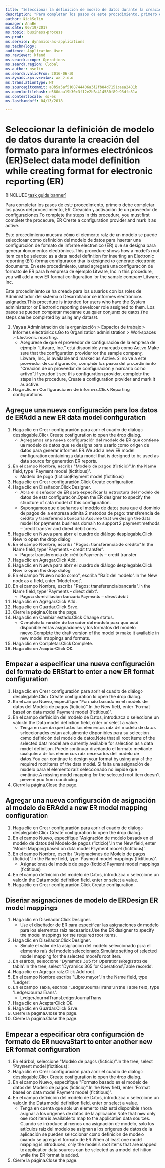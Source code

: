 ```yaml
--- 
title: "Seleccionar la definición de modelo de datos durante la creación del formato para informes electrónicos (ER)"
description: "Para completar los pasos de este procedimiento, primero debe completar los pasos del procedimiento, ER: Creación y activación de un proveedor de configuraciones."
author: NickSelin
manager: AnnBe
ms.date: 06/19/2017
ms.topic: business-process
ms.prod: 
ms.service: dynamics-ax-applications
ms.technology: 
audience: Application User
ms.reviewer: kfend
ms.search.scope: Operations
ms.search.region: Global
ms.author: nselin
ms.search.validFrom: 2016-06-30
ms.dyn365.ops.version: AX 7.0.0
ms.translationtype: HT
ms.sourcegitcommit: a8b5a5af5108744406a3d2fb84d7151baea2481b
ms.openlocfilehash: e560daa19b30c3f12e2b7a414580f89c93dfc31a
ms.contentlocale: es-es
ms.lasthandoff: 04/13/2018

---
```

# <a name="select-data-model-definition-while-creating-format-for-electronic-reporting-er"></a><span data-ttu-id="31b79-103">Seleccionar la definición de modelo de datos durante la creación del formato para informes electrónicos (ER)</span><span class="sxs-lookup"><span data-stu-id="31b79-103">Select data model definition while creating format for electronic reporting (ER)</span></span>

[!INCLUDE [task guide banner](../../includes/task-guide-banner.md)]

<span data-ttu-id="31b79-104">Para completar los pasos de este procedimiento, primero debe completar los pasos del procedimiento, ER: Creación y activación de un proveedor de configuraciones.</span><span class="sxs-lookup"><span data-stu-id="31b79-104">To complete the steps in this procedure, you must first complete the procedure, ER Create a configuration provider and mark it as active.</span></span> 

<span data-ttu-id="31b79-105">Este procedimiento muestra cómo el elemento raíz de un modelo se puede seleccionar como definición del modelo de datos para insertar una configuración de formato de informe electrónico (ER) que se designa para generar documentos electrónicos.</span><span class="sxs-lookup"><span data-stu-id="31b79-105">This procedure shows how a model’s root item can be selected as a data model definition for inserting an Electronic reporting (ER) format configuration that is designed to generate electronic documents.</span></span> <span data-ttu-id="31b79-106">En este procedimiento, usted agregará una configuración de formato de ER para la empresa de ejemplo Litware, Inc.</span><span class="sxs-lookup"><span data-stu-id="31b79-106">In this procedure, you will add a new ER format configuration for the sample company Litware, Inc.</span></span> 

<span data-ttu-id="31b79-107">Este procedimiento se ha creado para los usuarios con los roles de Administrador del sistema o Desarrollador de informes electrónicos asignados.</span><span class="sxs-lookup"><span data-stu-id="31b79-107">This procedure is intended for users who have the System administrator or Electronic reporting developer role assigned to them.</span></span> <span data-ttu-id="31b79-108">Los pasos se pueden completar mediante cualquier conjunto de datos.</span><span class="sxs-lookup"><span data-stu-id="31b79-108">The steps can be completed by using any dataset.</span></span>

1. <span data-ttu-id="31b79-109">Vaya a Administración de la organización > Espacios de trabajo > Informes electrónicos.</span><span class="sxs-lookup"><span data-stu-id="31b79-109">Go to Organization administration > Workspaces > Electronic reporting.</span></span>
    * <span data-ttu-id="31b79-110">Asegúrese de que el proveedor de configuración de la empresa de ejemplo “Litware, Inc.” está disponible y marcado como Activo.</span><span class="sxs-lookup"><span data-stu-id="31b79-110">Make sure that the configuration provider for the sample company, Litware, Inc., is available and marked as Active.</span></span> <span data-ttu-id="31b79-111">Si no ve a este proveedor de configuración, complete los pasos del procedimiento "Creación de un proveedor de configuración y marcarlo como activo".</span><span class="sxs-lookup"><span data-stu-id="31b79-111">If you don’t see this configuration provider, complete the steps in the procedure, Create a configuration provider and mark it as active.</span></span>  
2. <span data-ttu-id="31b79-112">Haga clic en Configuraciones de informes.</span><span class="sxs-lookup"><span data-stu-id="31b79-112">Click Reporting configurations.</span></span>

## <a name="add-a-new-er-data-model-configuration"></a><span data-ttu-id="31b79-113">Agregue una nueva configuración para los datos de ER</span><span class="sxs-lookup"><span data-stu-id="31b79-113">Add a new ER data model configuration</span></span>
1. <span data-ttu-id="31b79-114">Haga clic en Crear configuración para abrir el cuadro de diálogo desplegable.</span><span class="sxs-lookup"><span data-stu-id="31b79-114">Click Create configuration to open the drop dialog.</span></span>
    * <span data-ttu-id="31b79-115">Agregamos una nueva configuración del modelo de ER que contiene un modelo de datos que se designa para usarlo como origen de datos para generar informes ER.</span><span class="sxs-lookup"><span data-stu-id="31b79-115">We add a new ER model configuration containing a data model that is designed to be used as data source for generation ER reports.</span></span>  
2. <span data-ttu-id="31b79-116">En el campo Nombre, escriba "Modelo de pagos (ficticio)".</span><span class="sxs-lookup"><span data-stu-id="31b79-116">In the Name field, type 'Payment model (fictitious)'.</span></span>
    * <span data-ttu-id="31b79-117">Modelo de pago (ficticio)</span><span class="sxs-lookup"><span data-stu-id="31b79-117">Payment model (fictitious)</span></span>  
3. <span data-ttu-id="31b79-118">Haga clic en Crear configuración.</span><span class="sxs-lookup"><span data-stu-id="31b79-118">Click Create configuration.</span></span>
4. <span data-ttu-id="31b79-119">Haga clic en Diseñador.</span><span class="sxs-lookup"><span data-stu-id="31b79-119">Click Designer.</span></span>
    * <span data-ttu-id="31b79-120">Abra el diseñador de ER para especificar la estructura del modelo de datos de esta configuración.</span><span class="sxs-lookup"><span data-stu-id="31b79-120">Open the ER designer to specify the structure of data model of this configuration.</span></span>  
    * <span data-ttu-id="31b79-121">Supongamos que diseñamos el modelo de datos para que el dominio de pagos de la empresa admita 2 métodos de pago: transferencia de crédito y transferencia bancaria.</span><span class="sxs-lookup"><span data-stu-id="31b79-121">Assume that we design the data model for payments business domain to support 2 payment methods – credit transfer and direct debit ones.</span></span>  
5. <span data-ttu-id="31b79-122">Haga clic en Nueva para abrir el cuadro de diálogo desplegable.</span><span class="sxs-lookup"><span data-stu-id="31b79-122">Click New to open the drop dialog.</span></span>
6. <span data-ttu-id="31b79-123">En el campo Nombre, escriba "Pagos: transferencia de crédito".</span><span class="sxs-lookup"><span data-stu-id="31b79-123">In the Name field, type 'Payments – credit transfer'.</span></span>
    * <span data-ttu-id="31b79-124">Pagos: transferencia de crédito</span><span class="sxs-lookup"><span data-stu-id="31b79-124">Payments – credit transfer</span></span>  
7. <span data-ttu-id="31b79-125">Haga clic en Agregar.</span><span class="sxs-lookup"><span data-stu-id="31b79-125">Click Add.</span></span>
8. <span data-ttu-id="31b79-126">Haga clic en Nueva para abrir el cuadro de diálogo desplegable.</span><span class="sxs-lookup"><span data-stu-id="31b79-126">Click New to open the drop dialog.</span></span>
9. <span data-ttu-id="31b79-127">En el campo "Nuevo nodo como", escriba "Raíz del modelo".</span><span class="sxs-lookup"><span data-stu-id="31b79-127">In the New node as a field, enter 'Model root'.</span></span>
10. <span data-ttu-id="31b79-128">En el campo Nombre, escriba "Pagos: transferencia bancaria".</span><span class="sxs-lookup"><span data-stu-id="31b79-128">In the Name field, type 'Payments – direct debit'.</span></span>
    * <span data-ttu-id="31b79-129">Pagos: domiciliación bancaria</span><span class="sxs-lookup"><span data-stu-id="31b79-129">Payments – direct debit</span></span>  
11. <span data-ttu-id="31b79-130">Haga clic en Agregar.</span><span class="sxs-lookup"><span data-stu-id="31b79-130">Click Add.</span></span>
12. <span data-ttu-id="31b79-131">Haga clic en Guardar.</span><span class="sxs-lookup"><span data-stu-id="31b79-131">Click Save.</span></span>
13. <span data-ttu-id="31b79-132">Cierre la página.</span><span class="sxs-lookup"><span data-stu-id="31b79-132">Close the page.</span></span>
14. <span data-ttu-id="31b79-133">Haga clic en Cambiar estado.</span><span class="sxs-lookup"><span data-stu-id="31b79-133">Click Change status.</span></span>
    * <span data-ttu-id="31b79-134">Complete la versión de borrador del modelo para que esté disponible en las asignaciones y los formatos del modelo nuevo.</span><span class="sxs-lookup"><span data-stu-id="31b79-134">Complete the draft version of the model to make it available in new model mappings and formats.</span></span>  
15. <span data-ttu-id="31b79-135">Haga clic en Completar.</span><span class="sxs-lookup"><span data-stu-id="31b79-135">Click Complete.</span></span>
16. <span data-ttu-id="31b79-136">Haga clic en Aceptar</span><span class="sxs-lookup"><span data-stu-id="31b79-136">Click OK.</span></span>

## <a name="start-to-enter-a-new-er-format-configuration"></a><span data-ttu-id="31b79-137">Empezar a especificar una nueva configuración del formato de ER</span><span class="sxs-lookup"><span data-stu-id="31b79-137">Start to enter a new ER format configuration</span></span>
1. <span data-ttu-id="31b79-138">Haga clic en Crear configuración para abrir el cuadro de diálogo desplegable.</span><span class="sxs-lookup"><span data-stu-id="31b79-138">Click Create configuration to open the drop dialog.</span></span>
2. <span data-ttu-id="31b79-139">En el campo Nuevo, especifique "Formato basado en el modelo de datos del Modelo de pagos (ficticio)".</span><span class="sxs-lookup"><span data-stu-id="31b79-139">In the New field, enter 'Format based on data model Payment model (fictitious)'.</span></span>
3. <span data-ttu-id="31b79-140">En el campo definición del modelo de Datos, introduzca o seleccione un valor.</span><span class="sxs-lookup"><span data-stu-id="31b79-140">In the Data model definition field, enter or select a value.</span></span>
    * <span data-ttu-id="31b79-141">Tenga en cuenta que todos los elementos raíz del modelo de datos seleccionados están actualmente disponibles para su selección como definición del modelo de datos.</span><span class="sxs-lookup"><span data-stu-id="31b79-141">Note that all root items of the selected data model are currently available for selection as a data model definition.</span></span> <span data-ttu-id="31b79-142">Puede continuar diseñando el formato mediante cualquiera de los elementos raíz necesarios del modelo de datos.</span><span class="sxs-lookup"><span data-stu-id="31b79-142">You can continue to design your format by using any of the required root items of the data model.</span></span> <span data-ttu-id="31b79-143">Si falta una asignación de modelo para el elemento raíz seleccionado no impide que continúe.</span><span class="sxs-lookup"><span data-stu-id="31b79-143">A missing model mapping for the selected root item doesn't prevent you from continuing.</span></span>  
4. <span data-ttu-id="31b79-144">Cierre la página.</span><span class="sxs-lookup"><span data-stu-id="31b79-144">Close the page.</span></span>

## <a name="add-a-new-er-model-mapping-configuration"></a><span data-ttu-id="31b79-145">Agregar una nueva configuración de asignación al modelo de ER</span><span class="sxs-lookup"><span data-stu-id="31b79-145">Add a new ER model mapping configuration</span></span>
1. <span data-ttu-id="31b79-146">Haga clic en Crear configuración para abrir el cuadro de diálogo desplegable.</span><span class="sxs-lookup"><span data-stu-id="31b79-146">Click Create configuration to open the drop dialog.</span></span>
2. <span data-ttu-id="31b79-147">En el campo Nuevo, especifique "Asignación de modelo basado en el modelo de datos del Modelo de pagos (ficticio)".</span><span class="sxs-lookup"><span data-stu-id="31b79-147">In the New field, enter 'Model Mapping based on data model Payment model (fictitious)'.</span></span>
3. <span data-ttu-id="31b79-148">En el campo Nombre, escriba "Asignaciones de Modelo de pagos (ficticio)".</span><span class="sxs-lookup"><span data-stu-id="31b79-148">In the Name field, type 'Payment model mappings (fictitious)'.</span></span>
    * <span data-ttu-id="31b79-149">Asignaciones del modelo de pago (ficticio)</span><span class="sxs-lookup"><span data-stu-id="31b79-149">Payment model mappings (fictitious)</span></span>  
4. <span data-ttu-id="31b79-150">En el campo definición del modelo de Datos, introduzca o seleccione un valor.</span><span class="sxs-lookup"><span data-stu-id="31b79-150">In the Data model definition field, enter or select a value.</span></span>
5. <span data-ttu-id="31b79-151">Haga clic en Crear configuración.</span><span class="sxs-lookup"><span data-stu-id="31b79-151">Click Create configuration.</span></span>

## <a name="design-er-model-mappings"></a><span data-ttu-id="31b79-152">Diseñar asignaciones de modelo de ER</span><span class="sxs-lookup"><span data-stu-id="31b79-152">Design ER model mappings</span></span>
1. <span data-ttu-id="31b79-153">Haga clic en Diseñador.</span><span class="sxs-lookup"><span data-stu-id="31b79-153">Click Designer.</span></span>
    * <span data-ttu-id="31b79-154">Use el diseñador de ER para especificar las asignaciones de modelo para los elementos raíz necesarios.</span><span class="sxs-lookup"><span data-stu-id="31b79-154">Use the ER designer to specify the model mappings for the required root items.</span></span>  
2. <span data-ttu-id="31b79-155">Haga clic en Diseñador.</span><span class="sxs-lookup"><span data-stu-id="31b79-155">Click Designer.</span></span>
    * <span data-ttu-id="31b79-156">Simule el valor de la asignación del modelo seleccionado para el elemento raíz del modelo seleccionado.</span><span class="sxs-lookup"><span data-stu-id="31b79-156">Simulate setting of selected model mapping for the selected model’s root item.</span></span>  
3. <span data-ttu-id="31b79-157">En el árbol, seleccione "Dynamics 365 for Operations\Registros de tabla".</span><span class="sxs-lookup"><span data-stu-id="31b79-157">In the tree, select 'Dynamics 365 for Operations\Table records'.</span></span>
4. <span data-ttu-id="31b79-158">Haga clic en Agregar raíz.</span><span class="sxs-lookup"><span data-stu-id="31b79-158">Click Add root.</span></span>
5. <span data-ttu-id="31b79-159">En el campo Nombre escriba "Libro mayor".</span><span class="sxs-lookup"><span data-stu-id="31b79-159">In the Name field, type 'Ledger'.</span></span>
6. <span data-ttu-id="31b79-160">En el campo Tabla, escriba "LedgerJournalTrans".</span><span class="sxs-lookup"><span data-stu-id="31b79-160">In the Table field, type 'LedgerJournalTrans'.</span></span>
    * <span data-ttu-id="31b79-161">LedgerJournalTrans</span><span class="sxs-lookup"><span data-stu-id="31b79-161">LedgerJournalTrans</span></span>  
7. <span data-ttu-id="31b79-162">Haga clic en Aceptar</span><span class="sxs-lookup"><span data-stu-id="31b79-162">Click OK.</span></span>
8. <span data-ttu-id="31b79-163">Haga clic en Guardar.</span><span class="sxs-lookup"><span data-stu-id="31b79-163">Click Save.</span></span>
9. <span data-ttu-id="31b79-164">Cierre la página.</span><span class="sxs-lookup"><span data-stu-id="31b79-164">Close the page.</span></span>
10. <span data-ttu-id="31b79-165">Cierre la página.</span><span class="sxs-lookup"><span data-stu-id="31b79-165">Close the page.</span></span>

## <a name="start-to-enter-another-new-er-format-configuration"></a><span data-ttu-id="31b79-166">Empezar a especificar otra configuración de formato de ER nueva</span><span class="sxs-lookup"><span data-stu-id="31b79-166">Start to enter another new ER format configuration</span></span>
1. <span data-ttu-id="31b79-167">En el árbol, seleccione "Modelo de pagos (ficticio)".</span><span class="sxs-lookup"><span data-stu-id="31b79-167">In the tree, select 'Payment model (fictitious)'.</span></span>
2. <span data-ttu-id="31b79-168">Haga clic en Crear configuración para abrir el cuadro de diálogo desplegable.</span><span class="sxs-lookup"><span data-stu-id="31b79-168">Click Create configuration to open the drop dialog.</span></span>
3. <span data-ttu-id="31b79-169">En el campo Nuevo, especifique "Formato basado en el modelo de datos del Modelo de pagos (ficticio)".</span><span class="sxs-lookup"><span data-stu-id="31b79-169">In the New field, enter 'Format based on data model Payment model (fictitious)'.</span></span>
4. <span data-ttu-id="31b79-170">En el campo definición del modelo de Datos, introduzca o seleccione un valor.</span><span class="sxs-lookup"><span data-stu-id="31b79-170">In the Data model definition field, enter or select a value.</span></span>
    * <span data-ttu-id="31b79-171">Tenga en cuenta que solo un elemento raíz está disponible ahora asignar a los orígenes de datos de la aplicación.</span><span class="sxs-lookup"><span data-stu-id="31b79-171">Note that now only one root item is available to map to the application data sources.</span></span> <span data-ttu-id="31b79-172">Cuando se introduce al menos una asignación de modelo, solo los artículos raíz del modelo se asignan a los orígenes de datos de la aplicación se pueden seleccionar como definición de modelo cuando se agrega el formato de ER.</span><span class="sxs-lookup"><span data-stu-id="31b79-172">When at least one model mapping is introduced, only the model’s root items that are mapped to application data sources can be selected as a model definition while the ER format is added.</span></span>   
5. <span data-ttu-id="31b79-173">Cierre la página.</span><span class="sxs-lookup"><span data-stu-id="31b79-173">Close the page.</span></span>


